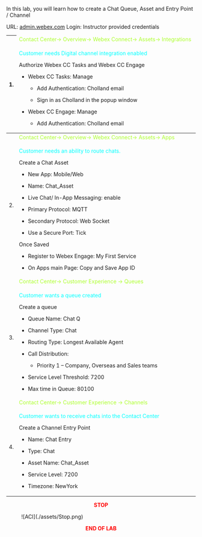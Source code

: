 In this lab, you will learn how to create a Chat Queue, Asset and Entry
Point / Channel

URL: [admin.webex.com](http://admin.webex.com/) Login: Instructor
provided credentials

<table>
<colgroup>
<col style="width: 4%" />
<col style="width: 95%" />
</colgroup>
<thead>
<tr>
<th rowspan="2">1.</th>
<td><span style="color: greenyellow;">Contact Center-&gt; Overview-&gt; Webex Connect-&gt; Assets-&gt;
Integrations</th></span>
</tr>
<tr>
<td><span style="color: Cyan;"><p>Customer needs Digital channel integration enabled</p></span>
<p>Authorize Webex CC Tasks and Webex CC Engage</p>
<ul>
<li><p>Webex CC Tasks: Manage</p>
<ul>
<li><p>Add Authentication: Cholland email</p></li>
<li><p>Sign in as Cholland in the popup window</p></li>
</ul></li>
<li><p>Webex CC Engage: Manage</p>
<ul>
<li><p>Add Authentication: Cholland email</p></li>
</ul></li>
</ul></th>
</tr>
</thead>
<tbody>
<tr>
<td rowspan="2">2.</td>
<td><span style="color: greenyellow;">Contact Center-&gt; Overview-&gt; Webex Connect-&gt; Assets-&gt;
Apps</td></span>
</tr>
<tr>
<td><p><span style="color: Cyan;">Customer needs an ability to route chats.</p></span>
<p>Create a Chat Asset</p>
<ul>
<li><p>New App: Mobile/Web</p></li>
<li><p>Name: Chat_Asset</p></li>
<li><p>Live Chat/ In-App Messaging: enable</p></li>
<li><p>Primary Protocol: MQTT</p></li>
<li><p>Secondary Protocol: Web Socket</p></li>
<li><p>Use a Secure Port: Tick</p>
</ul>
<p>Once Saved</p></li>
</ul>
<ul>
<li><p>Register to Webex Engage: My First Service</p></li>
<li><p>On Apps main Page: Copy and Save App ID</p></li>
</ul></td>
</tr>
<tr>
<td rowspan="2">3.</td>
<td><span style="color: greenyellow;">Contact Center-&gt; Customer Experience -&gt; Queues</td></span>
</tr>
<tr>
<td><p><span style="color: Cyan;">Customer wants a queue created</p></span>
<p>Create a queue</p>
<ul>
<li><p>Queue Name: Chat Q</p></li>
<li><p>Channel Type: Chat</p></li>
<li><p>Routing Type: Longest Available Agent</p></li>
<li><p>Call Distribution:</p>
<ul>
<li><p>Priority 1 – Company, Overseas and Sales teams</p></li>
</ul></li>
<li><p>Service Level Threshold: 7200</p></li>
<li><p>Max time in Queue: 80100</p></li>
</ul></td>
</tr>
<tr>
<td rowspan="2">4.</td>
<td><span style="color: greenyellow;">Contact Center-&gt; Customer Experience -&gt; Channels</td></span>
</tr>
<tr>
<td><p><span style="color: Cyan;">Customer wants to receive chats into the Contact Center</p></span>
<p>Create a Channel Entry Point</p>
<ul>
<li><p>Name: Chat Entry</p></li>
<li><p>Type: Chat</p></li>
<li><p>Asset Name: Chat_Asset</p></li>
<li><p>Service Level: 7200</p></li>
<li><p>Timezone: NewYork</p></li>
</ul></td>
</tr>
</tbody>
</table>

<center><span style="color: Red;"><strong>STOP</strong></span></center>
<figure markdown>
  ![ACI](./assets/Stop.png)
</figure>

<center><span style="color: Red;"><strong>END OF LAB</strong></span></center>